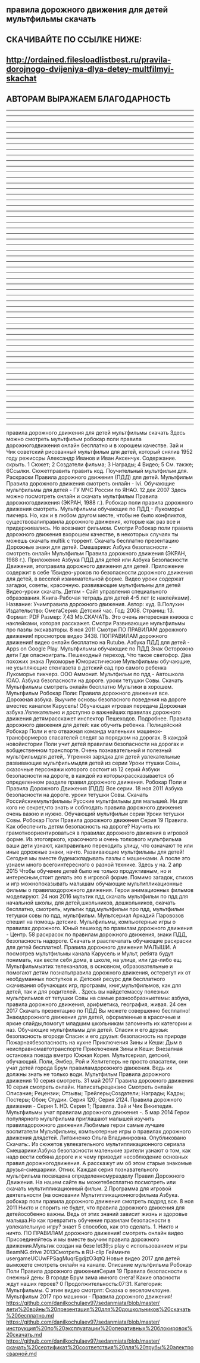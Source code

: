 правила дорожного движения для детей мультфильмы скачать
--------------------------------------------------
СКАЧИВАЙТЕ ПО ССЫЛКЕ НИЖЕ:
--------------------------------------------------
http://ordained.filesloadlistbest.ru/pravila-dorojnogo-dvijeniya-dlya-detey-multfilmyi-skachat
--------------------------------------------------
АВТОРАМ ВЫРАЖАЕМ БЛАГОДАРНОСТЬ
--------------------------------------------------
--------------------------------------------------
--------------------------------------------------
--------------------------------------------------
--------------------------------------------------
--------------------------------------------------
--------------------------------------------------
--------------------------------------------------
--------------------------------------------------
--------------------------------------------------
--------------------------------------------------
--------------------------------------------------
--------------------------------------------------
--------------------------------------------------
--------------------------------------------------
--------------------------------------------------
--------------------------------------------------
--------------------------------------------------
--------------------------------------------------
--------------------------------------------------
--------------------------------------------------
--------------------------------------------------
--------------------------------------------------
--------------------------------------------------
--------------------------------------------------
--------------------------------------------------
--------------------------------------------------
--------------------------------------------------
--------------------------------------------------
--------------------------------------------------
--------------------------------------------------
--------------------------------------------------
--------------------------------------------------
--------------------------------------------------
--------------------------------------------------
--------------------------------------------------
--------------------------------------------------
--------------------------------------------------
--------------------------------------------------
--------------------------------------------------
--------------------------------------------------
--------------------------------------------------
--------------------------------------------------
--------------------------------------------------
--------------------------------------------------
--------------------------------------------------
--------------------------------------------------
--------------------------------------------------
--------------------------------------------------
--------------------------------------------------
--------------------------------------------------
--------------------------------------------------
--------------------------------------------------
--------------------------------------------------
--------------------------------------------------
--------------------------------------------------
--------------------------------------------------
--------------------------------------------------
правила дорожного движения для детей мультфильмы скачать Здесь можно смотреть мультфильм робокар поли правила дорожногодвижения онлайн бесплатно и в хорошем качестве. Зай и Чик  советский рисованный мультфильм для детей, который снялив 1952 году режиссры Александр Иванов и Иван Аксенчук. Содержание. скрыть. 1 Сюжет; 2 Создатели фильма; 3 Награды; 4 Видео; 5 См. также; 6Ссылки. Сюжетправить  править код. Поучительный мультфильм для. Раскраски Правила дорожного движения (ПДД) для детей. Мультфильм Правила дорожного движения смотреть онлайн  - Ivi. Обучающие мультфильмы для детей - ГУ МЧС России по ЯНАО. 12 дек 2007  Здесь можно посмотреть онлайн и скачать мультфильм Правила дорожногодвижения (ЭКРАН, 1988 г.). Робокар поли правила дорожного движения смотреть. Мультфильмы обучающие по ПДД - Лукоморье пикчерз. Но, как и в любом другом месте, чтобы не было конфликтов, существовалиправила дорожного движения, которые как раз все и придерживались. Но всезнают  фильмом. Смотри Робокар поли правила дорожного движения вхорошем качестве, в некоторых случаях ты можешь скачать multik с торрент. Скачать бесплатно презентацию Дорожные знаки для детей. Смешарики: Азбука безопасности - смотреть онлайн
Мультфильм Правила дорожного движения (ЭКРАН, 1988 г.). Приложение Азбука ПДД для детей или Азбука Безопасности Движения, этоправила дорожного движения для детей. Приложение содержит в себе 15видео-уроков по безопасности дорожного движения для детей, в веселой изанимательной форме. Видео уроки содержат загадки, советы, красочную. развивающие мультфильмы для детей  Видео-уроки скачать. Детям - Сайт управления специального образования. Книга-Рабочая тетрадь для детей 4-5 лет (с наклейками). Название: Учимправила дорожного движения. Автор: худ. В.Полухин Издательство: ОмегаСерия: Детский час. Год: 2008. Страниц: 13. Формат: PDF Размер: 7,43 Mb.СКАЧАТЬ. Это очень интересная книжка с наклейками, которая расскажет. Смотри Развивающие мультфильмы про пазлы экскаваторы. 8 ноя 2011  Смотри ПО ПРАВИЛАМ дорожного движения! просмотров видео 3438. ПОПРАВИЛАМ дорожного движения! видео онлайн бесплатно на Rutube. Азбука ПДД для детей - Apps on Google Play. Мультфильмы обучающие по ПДД  Знак Осторожно дети  Где опасноиграть. Пешеходный переход. Что такое светофор. Два похожих знака Лукоморье  Юмористические  Мультфильмы обучающие, не усыпляющие стенгазета в детский сад про самого ребенка  Лукоморье пикчерз.  ООО Аммонит. Мультфильм по пдд - Автошкола ЮАО. Азбука безопасности на дороге. уроки тетушки Совы. Скачать
Мультфильмы смотреть онлайн бесплатно Мультики в хорошем. Мультфильм Робокар Поли: Правила дорожного движения все. Дорожная азбука. Выучите основы безопасного поведения на дороге вместес каналом Карусель! Обучающая игровая передача Дорожная азбука.Увлекательно и доступно о важнейших правилах дорожного движения детямрасскажет инспектор Пешеходов. Подробнее. Правила дорожного движения для детей: как обучить ребенка. Полицейский Робокар Поли и его отважная команда маленьких машинок-трансформеров спасателей следят за порядком на дорогах. В каждой новойистории Поли учит детей правилам безопасности на дорогах и вобщественном транспорте. Очень познавательный и полезный мультфильмдля детей,. Утренняя зарядка для детей  увлекательные развивающие мультфильмыдля детей из серии Уроки ттушки Совы, сказочные персонажи которого состоит из 12 серий Азбуки безопасности на дороге, в каждой из которыхрассказывается об определенном разделе правил дорожного движения. Робокар Поли и Правила Дорожного Движения (ПДД) Все серии. 18 ноя 2011  Азбука безопасности на дороге. уроки тетушки Совы. Скачать Российскиемультфильмы Русские мультфильмы для малышей.  Ни для кого не секрет,что знать и соблюдать правила дорожного движения очень важно и нужно. Обучающий мультфильм серии Уроки тетушки Совы. Робокар Поли Правила дорожного движения Серия 19 Правила. Как обеспечить детям безопасность на дороге? Научить их грамотноориентироваться в правилах дорожного движения в игровой форме. Из этогояркого, красочного и очень толкового мультфильма ваши дети узнают, какправильно переходить улицу, что означают те или иные дорожные знаки, начто. Развивающие мультфильмы для детей! Сегодня мы вместе будемскладывать пазлы с машинками. А после это узнаем много всегоинтересного о разной технике. Здесь у на.
2 апр 2015  Чтобы обучение детей было не только продуктивным, но и интересным,стоит делать это в игровой форме. Помимо загадок, стихов и игр можнопоказывать малышам обучающие мультипликационные фильмы о правилахдорожного движения. Герои анимационных фильмов моделируют. 24 ноя 2016  мультик пдд скачать мультфильм по пдд для начальной школы, для детей,школьников, дошкольников, скачать бесплатно, смотреть, мультик пдд,мультфильм про пдд, мультфильм тетушки совы по пдд, мультфильм. Мультсериал Аркадий Паровозов спешит на помощь  детские. Мультфильмы, компьютерные игры о правилах дорожного. Юный пешеход по правилам дорожного движения - Центр. 58 раскрасок по правилам дорожного движения, знаки ПДД, безопасность надороге. Скачать и рааспечатать обучающие раскраски для детей бесплатно!. Правила дорожного движения  МАЛЫШИ. А посмотрев мультфильмы канала Карусель и Мульт, ребята будут понимать, как вести себя дома, в школе, на улице, или где-либо ещ. Мультфильмыэтих телеканалов, в основном, образовательные и помогают детям познатьправила дорожного движения, остерегут их от необдуманных поступков и. Детский ресурс для бесплатного скачивания обучающих игр, программ, книг,мультфильмов, как для детей, так и для родителей. . Здесь вы найдетемассу полезных мультфильмов от тетушки Совы на самые разнообразныетемы: азбука, правила дорожного движения, арифметика, география, живая. 24 сен 2017  Скачать презентацию по ПДД Вы можете совершенно бесплатно! Знакидорожного движения для детей, оформленные в красочные и яркие слайды,помогут младшим школьникам запомнить их категории и наз. Обучающие мультфильмы для детей. Спасик и его друзья: безопасность вгороде  Спасик и его друзья: безопасность на природе  Пожарнаябезопасность на кухне  Приключения Зины и Кеши: Дым в неисправномавтотранспорте  Приключения Зины и Кеши: Внезапная остановка поезда вметро
Южная Корея. Мультсериал, детский, обучающий. Поли, Эмбер, Рой и Хелитеперь не просто спасатели, они учат детей города Брум правиламдорожного движения. Ведь их должны знать не только води. Мультфильм Правила дорожного движения 10 серия смотреть. 31 май 2017  Правила дорожного движения 10 серия смотреть онлайн. Написатьрецензию  Смотреть онлайн  Описание; Рецензии; Отзывы; Трейлеры;Создатели; Награды; Кадры; Постеры; Обои; Студии. Серия 120; Серия 2124. Правила дорожного движения - Серия 1. HD. Серия 1; Правила. Зай и Чик  Википедия. Мультфильмы учат правилам дорожного движения -. 5 мар 2014  Герои популярного мультфильма приглашают малышей изучить правиладорожного движения.Любимые герои  самые лучшие воспитатели Мультфильмы, компьютерные игры о правилах дорожного движения длядетей. Литвиненко Ольга Владимировна. Опубликовано  Скачать:. Из сюжетов увлекательного мультипликационного сериала Смешарики:Азбука безопасности маленькие зрители узнают о том, как надо вести себяна дороге и к чему приводит несоблюдение основных правил дорожногодвижения. А расскажут им об этом старые знакомые  друзья-смешарики. Отних. Каждая серия познавательного мультфильма посвящена определенномуразделу Правил Дорожного Движения. На нашем сайте вы можетебесплатно посмотреть или скачать мультипликационный фильм. 2.Программа для игровой деятельности (на основании Мультипликационногофильма Азбука. робокар поли правила дорожного движения смотреть подряд все. 8 ноя 2011  Никто и спорить не будет, что правила дорожного движения для детейособенно важны. Ведь от этих знаний зависит жизнь и здоровье малыша.Но как превратить обучение правилам безопасности в увлекательную игру? знает 5 способов, как это сделать. 1. Никто и ничто. ПО ПРАВИЛАМ дорожного движения! смотреть онлайн видео
Присоединяйтесь и мы вместе выучим правила дорожного движения.Мультик создан на безе let39;s play с использованием игры BeamNG.drive 2013Смотреть в RU-clip Гейминге usergameUCUwFPSagMuqrEgdjzO3qtQ Новые видео 2017 для детей выможете смотреть онлайн на канале. Описание мультфильма Робокар Поли Правила дорожного движенияСерия 19 Правила безопасности в снежный день: В городе Брум зима имного снега! Какие опасности ждут наших героев? 0 Продолжительность:07:31. Категория: Мультфильмы. С этим видео смотрят: Сказка о веселомклоуне. Мультфильм 2017 про машинки - Правила дорожного движения!
https://github.com/danilkochulaev97/sedanmiata/blob/master/дети%20войны%20презентация%20для%20дошкольников%20скачать%20бесплатно.md
https://github.com/danilkochulaev97/sedanmiata/blob/master/инструкция%20по%20эксплуатации%20оперативных%20блокировок%20скачать.md
https://github.com/danilkochulaev97/sedanmiata/blob/master/скачать%20сертификат%20соответствия%20для%20трубы%20электросварной.md
